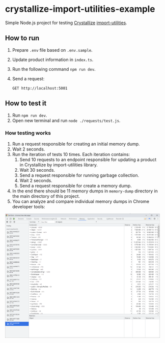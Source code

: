 # crystallize-import-utilities-example

Simple Node.js project for testing [Crystallize](https://crystallize.com/) [import-utilities](https://github.com/CrystallizeAPI/import-utilities).

## How to run

1. Prepare `.env` file based on `.env.sample`.
2. Update product information in `index.ts`.
3. Run the following command `npm run dev`.
4. Send a request:

    ```text
    GET http://localhost:5001
    ```

## How to test it

1. Run `npm run dev`.
2. Open new terminal and run `node ./requests/test.js`.

### How testing works

1. Run a request responsible for creating an initial memory dump.
2. Wait 2 seconds.
3. Run the iteration of tests 10 times. Each iteration contains:
    1. Send 10 requests to an endpoint responsible for updating a product in Crystallize by import-utilities library.
    2. Wait 30 seconds.
    3. Send a request responsible for running garbage collection.
    4. Wait 2 seconds.
    5. Send a request responsible for create a memory dump.
4. In the end there should be 11 memory dumps in `memory-dump` directory in the main directory of this project.
5. You can analyze and compare individual memory dumps in Chrome developer tools:

![screenshot1](./docs/screenshot1.png)